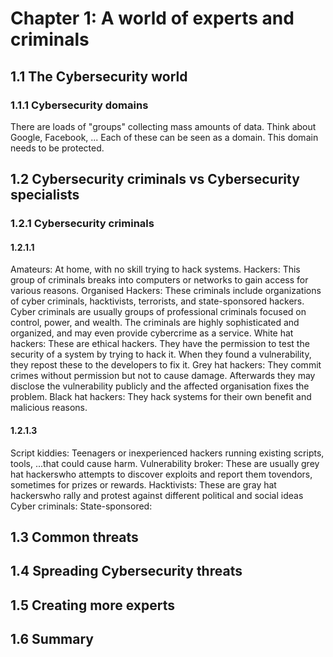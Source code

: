 # Chapter 1: A world of experts and criminals
## 1.1 The Cybersecurity world
### 1.1.1 Cybersecurity domains
There are loads of "groups" collecting mass amounts of data. Think about Google, Facebook, ... Each of these can be seen as a domain. This domain needs to be protected.

## 1.2 Cybersecurity criminals vs Cybersecurity specialists
### 1.2.1 Cybersecurity criminals
#### 1.2.1.1

Amateurs: At home, with no skill trying to hack systems.
Hackers: This group of criminals breaks into computers or networks to gain access for various reasons.
Organised Hackers: These criminals include organizations of cyber criminals, hacktivists, terrorists, and state-sponsored hackers. Cyber criminals are usually groups of professional criminals focused on control, power, and wealth. The criminals are highly sophisticated and organized, and may even provide cybercrime as a service. 
White hat hackers: These are ethical hackers. They have the permission to test the security of a system by trying to hack it. When they found a vulnerability, they repost these to the developers to fix it.
Grey hat hackers: They commit crimes without permission but not to cause damage. Afterwards they may disclose the vulnerability publicly and the affected organisation fixes the problem.
Black hat hackers: They hack systems for their own benefit and malicious reasons.

#### 1.2.1.3
Script kiddies: Teenagers or inexperienced hackers running existing scripts, tools, ...that could cause harm.
Vulnerability broker: These are usually grey hat hackerswho attempts to discover exploits and report them tovendors, sometimes for prizes or rewards.
Hacktivists: These are gray hat hackerswho rally and protest against different political and social ideas
Cyber criminals:
State-sponsored:

## 1.3 Common threats

## 1.4 Spreading Cybersecurity threats

## 1.5 Creating more experts

## 1.6 Summary
